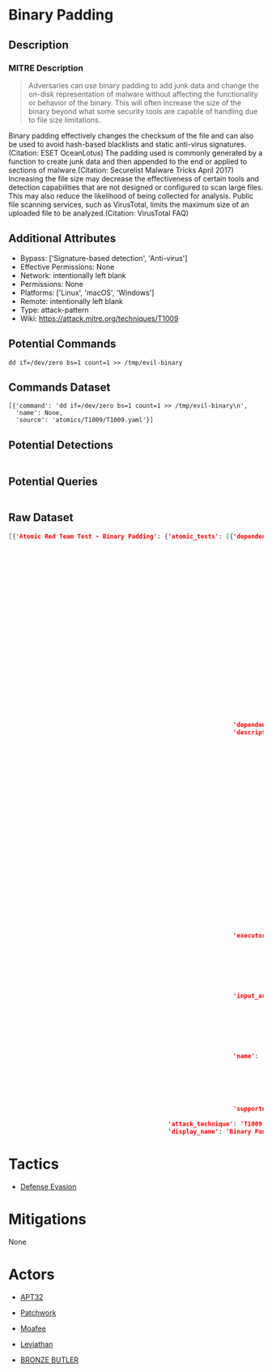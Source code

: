 
# Binary Padding

## Description

### MITRE Description

> Adversaries can use binary padding to add junk data and change the on-disk representation of malware without affecting the functionality or behavior of the binary. This will often increase the size of the binary beyond what some security tools are capable of handling due to file size limitations.

Binary padding effectively changes the checksum of the file and can also be used to avoid hash-based blacklists and static anti-virus signatures.(Citation: ESET OceanLotus) The padding used is commonly generated by a function to create junk data and then appended to the end or applied to sections of malware.(Citation: Securelist Malware Tricks April 2017) Increasing the file size may decrease the effectiveness of certain tools and detection capabilities that are not designed or configured to scan large files. This may also reduce the likelihood of being collected for analysis. Public file scanning services, such as VirusTotal, limits the maximum size of an uploaded file to be analyzed.(Citation: VirusTotal FAQ)


## Additional Attributes

* Bypass: ['Signature-based detection', 'Anti-virus']
* Effective Permissions: None
* Network: intentionally left blank
* Permissions: None
* Platforms: ['Linux', 'macOS', 'Windows']
* Remote: intentionally left blank
* Type: attack-pattern
* Wiki: https://attack.mitre.org/techniques/T1009

## Potential Commands

```
dd if=/dev/zero bs=1 count=1 >> /tmp/evil-binary

```

## Commands Dataset

```
[{'command': 'dd if=/dev/zero bs=1 count=1 >> /tmp/evil-binary\n',
  'name': None,
  'source': 'atomics/T1009/T1009.yaml'}]
```

## Potential Detections

```json

```

## Potential Queries

```json

```

## Raw Dataset

```json
[{'Atomic Red Team Test - Binary Padding': {'atomic_tests': [{'dependencies': [{'description': 'The '
                                                                                               'binary '
                                                                                               'must '
                                                                                               'exist '
                                                                                               'on '
                                                                                               'disk '
                                                                                               'at '
                                                                                               'specified '
                                                                                               'location '
                                                                                               '(#{file_to_pad})\n',
                                                                                'get_prereq_command': 'cp '
                                                                                                      '/bin/ls '
                                                                                                      '/tmp/evil-binary\n',
                                                                                'prereq_command': 'if '
                                                                                                  '[ '
                                                                                                  '-f '
                                                                                                  '#{file_to_pad} '
                                                                                                  ']; '
                                                                                                  'then '
                                                                                                  'exit '
                                                                                                  '0; '
                                                                                                  'else '
                                                                                                  'exit '
                                                                                                  '1; '
                                                                                                  'fi;\n'}],
                                                              'dependency_executor_name': 'bash',
                                                              'description': 'Uses '
                                                                             'dd '
                                                                             'to '
                                                                             'add '
                                                                             'a '
                                                                             'zero '
                                                                             'to '
                                                                             'the '
                                                                             'binary '
                                                                             'to '
                                                                             'change '
                                                                             'the '
                                                                             'hash.\n'
                                                                             '\n'
                                                                             'Upon '
                                                                             'successful '
                                                                             'execution, '
                                                                             'dd '
                                                                             'will '
                                                                             'modify '
                                                                             '`/tmp/evil-binary`, '
                                                                             'therefore '
                                                                             'the '
                                                                             'expected '
                                                                             'hash '
                                                                             'will '
                                                                             'change.\n',
                                                              'executor': {'command': 'dd '
                                                                                      'if=/dev/zero '
                                                                                      'bs=1 '
                                                                                      'count=1 '
                                                                                      '>> '
                                                                                      '#{file_to_pad}\n',
                                                                           'elevation_required': False,
                                                                           'name': 'sh'},
                                                              'input_arguments': {'file_to_pad': {'default': '/tmp/evil-binary',
                                                                                                  'description': 'Path '
                                                                                                                 'of '
                                                                                                                 'binary '
                                                                                                                 'to '
                                                                                                                 'be '
                                                                                                                 'padded',
                                                                                                  'type': 'Path'}},
                                                              'name': 'Pad '
                                                                      'Binary '
                                                                      'to '
                                                                      'Change '
                                                                      'Hash - '
                                                                      'Linux/macOS '
                                                                      'dd',
                                                              'supported_platforms': ['macos',
                                                                                      'linux']}],
                                            'attack_technique': 'T1009',
                                            'display_name': 'Binary Padding'}}]
```

# Tactics


* [Defense Evasion](../tactics/Defense-Evasion.md)


# Mitigations

None

# Actors


* [APT32](../actors/APT32.md)

* [Patchwork](../actors/Patchwork.md)
    
* [Moafee](../actors/Moafee.md)
    
* [Leviathan](../actors/Leviathan.md)
    
* [BRONZE BUTLER](../actors/BRONZE-BUTLER.md)
    

